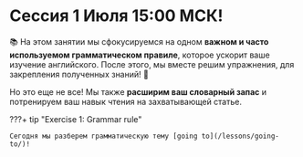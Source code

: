 # Сессия 1 Июля 15:00 МСК!

📚 На этом занятии мы сфокусируемся на одном **важном и часто используемом грамматическом правиле**, которое ускорит ваше изучение английского. После этого, мы вместе решим упражнения, для закрепления полученных знаний! 💪

Но это еще не все! Мы также **расширим ваш словарный запас** и потренируем ваш навык чтения на захватывающей статье.

???+ tip "Exercise 1: Grammar rule"

    Cегодня мы разберем грамматическую тему [going to](/lessons/going-to/)!
